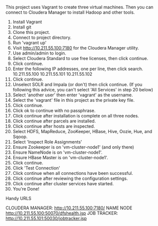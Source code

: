 
This project uses Vagrant to create three virtual machines. Then you can connect to Cloudera Manager to install Hadoop and other tools.

1. Install Vagrant
2. Install git
3. Clone this project.
4. Connect to project directory.
5. Run 'vagrant up'
6. Visit http://10.211.55.100:7180 for the Cloudera Manager utility.
7. Use admin/admin to login.
8. Select Cloudera Standard to use free licenses, then click continue.
9. Click continue.
10. Enter the following IP addresses, one per line, then click search.
  10.211.55.100
  10.211.55.101
  10.211.55.102
11. Click continue.
12. Unselect SOLR and Impala (or don't) then click continue. (If you following this advice, you can't select 'All Services' in step 20 below)
13. Select 'another user' then enter 'vagrant' as the username.
14. Select the 'vagrant' file in this project as the private key file.
15. Click continue.
16. Click ok to continue with no passphrase.
17. Click continue after installation is complete on all three nodes.
18. Click continue after parcels are installed.
19. Click continue after hosts are inspected.
20. Select HDFS, MapReduce, ZooKeeper, HBase, Hive, Oozie, Hue, and Sqoop.
21. Select 'Inspect Role Assignments'
22. Ensure Zookeeper is on 'vm-cluster-node1' (and only there)
23. Ensure NameNode is on 'vm-cluster-node1'.
24. Ensure HBase Master is on 'vm-cluster-node1'.
25. Click continue.
26. Click 'Test Connection'
27. Click continue when all connections have been successful.
28. Click continue after reviewing the configuration settings.
29. Click continue after cluster services have started.
30. You're Done!

Handy URLS

CLOUDERA MANAGER: http://10.211.55.100:7180/
NAME NODE http://10.211.55.100:50070/dfshealth.jsp
JOB TRACKER: http://10.211.55.101:50030/jobtracker.jsp

